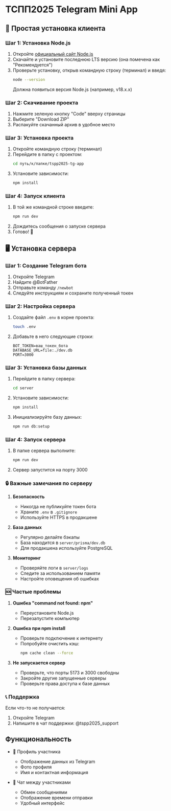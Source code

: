 # ТСПП2025 Telegram Mini App

## 📱 Простая установка клиента

### Шаг 1: Установка Node.js
1. Откройте [официальный сайт Node.js](https://nodejs.org)
2. Скачайте и установите последнюю LTS версию (она помечена как "Рекомендуется")
3. Проверьте установку, открыв командную строку (терминал) и введя:
   ```bash
   node --version
   ```
   Должна появиться версия Node.js (например, v18.x.x)

### Шаг 2: Скачивание проекта
1. Нажмите зеленую кнопку "Code" вверху страницы
2. Выберите "Download ZIP"
3. Распакуйте скачанный архив в удобное место

### Шаг 3: Установка проекта
1. Откройте командную строку (терминал)
2. Перейдите в папку с проектом:
   ```bash
   cd путь/к/папке/tspp2025-tg-app
   ```
3. Установите зависимости:
   ```bash
   npm install
   ```

### Шаг 4: Запуск клиента
1. В той же командной строке введите:
   ```bash
   npm run dev
   ```
2. Дождитесь сообщения о запуске сервера
3. Готово! 🎉

## 🖥️ Установка сервера

### Шаг 1: Создание Telegram бота
1. Откройте Telegram
2. Найдите @BotFather
3. Отправьте команду `/newbot`
4. Следуйте инструкциям и сохраните полученный токен

### Шаг 2: Настройка сервера
1. Создайте файл `.env` в корне проекта:
   ```bash
   touch .env
   ```
2. Добавьте в него следующие строки:
   ```
   BOT_TOKEN=ваш_токен_бота
   DATABASE_URL=file:./dev.db
   PORT=3000
   ```

### Шаг 3: Установка базы данных
1. Перейдите в папку сервера:
   ```bash
   cd server
   ```
2. Установите зависимости:
   ```bash
   npm install
   ```
3. Инициализируйте базу данных:
   ```bash
   npm run db:setup
   ```

### Шаг 4: Запуск сервера
1. В папке сервера выполните:
   ```bash
   npm run dev
   ```
2. Сервер запустится на порту 3000

### 🔒 Важные замечания по серверу

1. **Безопасность**
   - Никогда не публикуйте токен бота
   - Храните `.env` в `.gitignore`
   - Используйте HTTPS в продакшене

2. **База данных**
   - Регулярно делайте бэкапы
   - База находится в `server/prisma/dev.db`
   - Для продакшена используйте PostgreSQL

3. **Мониторинг**
   - Проверяйте логи в `server/logs`
   - Следите за использованием памяти
   - Настройте оповещения об ошибках

### 🆘 Частые проблемы

1. **Ошибка "command not found: npm"**
   - Переустановите Node.js
   - Перезапустите компьютер

2. **Ошибка при npm install**
   - Проверьте подключение к интернету
   - Попробуйте очистить кэш:
     ```bash
     npm cache clean --force
     ```

3. **Не запускается сервер**
   - Проверьте, что порты 5173 и 3000 свободны
   - Закройте другие запущенные серверы
   - Проверьте права доступа к базе данных

### 📞 Поддержка

Если что-то не получается:
1. Откройте Telegram
2. Напишите в чат поддержки: @tspp2025_support

## Функциональность

- 👤 Профиль участника
  - Отображение данных из Telegram
  - Фото профиля
  - Имя и контактная информация

- 💬 Чат между участниками
  - Обмен сообщениями
  - Отображение времени отправки
  - Удобный интерфейс